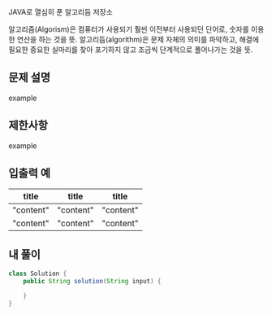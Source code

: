 
JAVA로 열심히 푼 알고리듬 저장소


알고리즘(Algorism)은 컴퓨터가 사용되기 훨씬 이전부터 사용되던 단어로, 숫자를 이용한 연산을 하는 것을 뜻. 
알고리듬(algorithm)은 문제 자체의 의미를 파악하고, 해결에 필요한 중요한 실마리를 찾아 포기하지 않고 조금씩 단계적으로 풀어나가는 것을 뜻.




## 문제 설명 

example

## 제한사항

example

## 입출력 예

|title|title|title|
|---|---|---|
|"content"|"content"|"content"|
|"content"|"content"|"content"|



## 내 풀이

```java
class Solution {
    public String solution(String input) {

    }
}
```
